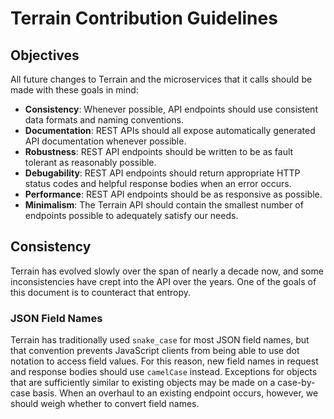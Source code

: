 # Terrain Contribution Guidelines

## Objectives

All future changes to Terrain and the microservices that it calls should be made with these goals in mind:

- **Consistency**: Whenever possible, API endpoints should use consistent data formats and naming conventions.
- **Documentation**: REST APIs should all expose automatically generated API documentation whenever possible.
- **Robustness**: REST API endpoints should be written to be as fault tolerant as reasonably possible.
- **Debugability**: REST API endpoints should return appropriate HTTP status codes and helpful response bodies when an
  error occurs.
- **Performance**: REST API endpoints should be as responsive as possible.
- **Minimalism**: The Terrain API should contain the smallest number of endpoints possible to adequately satisfy our
  needs.

## Consistency

Terrain has evolved slowly over the span of nearly a decade now, and some inconsistencies have crept into the API over
the years. One of the goals of this document is to counteract that entropy.

### JSON Field Names

Terrain has traditionally used `snake_case` for most JSON field names, but that convention prevents JavaScript clients
from being able to use dot notation to access field values. For this reason, new field names in request and response
bodies should use `camelCase` instead. Exceptions for objects that are sufficiently similar to existing objects may be
made on a case-by-case basis. When an overhaul to an existing endpoint occurs, however, we should weigh whether to
convert field names.

